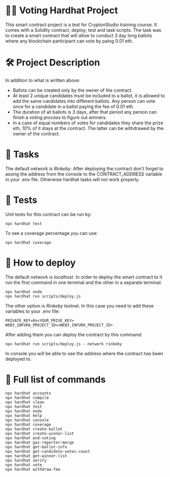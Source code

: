 # :raising_hand_man: Voting Hardhat Project

This smart contract project is a test for CryptonStudio training course. It comes with a Solidity contract, deploy, test and task scripts. The task was to create a smart contract that will allow to conduct 3 day long ballots where any blockchain participant can vote by paing 0.01 eth.

# :hammer_and_wrench: Project Description

In addition to what is written above:

-   Ballots can be created only by the owner of the contract.
-   At least 2 unique candidates must be included to a ballot, it is allowed to add the same candidates into different ballots. Any person can vote once for a candidate in a ballot paying the fee of 0.01 eth.
-   The duration of all ballots is 3 days, after that period any person can finish a voting process to figure out winners.
-   In a case of equal numbers of votes for candidates they share the prize eth, 10% of it stays at the contract. The latter can be withdrawed by the owner of the contract.

# :round_pushpin: Tasks

The default network is _Rinkeby_. After deploying the contract don't forget to assing the address from the console to the CONTRACT_ADDRESS variable in your .env file. Otherwise hardhat tasks will not work properly.

# :triangular_ruler: Tests

Unit tests for this contract can be run by:

```shell
npx hardhat test
```

To see a coverage percentage you can use:

```shell
npx hardhat coverage
```

# :toolbox: How to deploy

The default network is _localhost_. In order to deploy the smart contract to it run the first command in one terminal and the other in a separate terminal:

```shell
npx hardhat node
npx hardhat run scripts/deploy.js
```

The other option is _Rinkeby_ testnet. In this case you need to add these variables to your .env file:

```shell
PRIVATE_KEY=0x<YOUR_PRIVE_KEY>
WEB3_INFURA_PROJECT_ID=<WEB3_INFURA_PROJECT_ID>
```

After adding them you can deploy the contract by this command:

```shell
npx hardhat run scripts/deploy.js --network rinkeby
```

In console you will be able to see the address where the contract has been deployed to.

# :page_with_curl: Full list of commands

```shell
npx hardhat accounts
npx hardhat compile
npx hardhat clean
npx hardhat test
npx hardhat node
npx hardhat help
npx hardhat console
npx hardhat coverage
npx hardhat create-ballot
npx hardhat create-winner-list
npx hardhat end-voting
npx hardhat gas-reporter:merge
npx hardhat get-ballot-info
npx hardhat get-candidate-votes-count
npx hardhat get-winner-list
npx hardhat verify
npx hardhat vote
npx hardhat withdraw-fee
```
